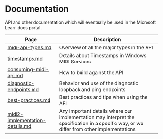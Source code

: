 # Documentation

API and other documentation which will eventually be used in the Microsoft Learn docs portal. 

| Page | Description |
| ------------- | --------------------- |
| [midi-api-types.md](midi-api-types.md) | Overview of all the major types in the API |
| [timestamps.md](timestamps.md) | Details about Timestamps in Windows MIDI Services |
| [consuming-midi-api.md](consuming-midi-api.md) | How to build against the API |
| [diagnostic-endpoints.md](diagnostic-endpoints.md) | Behavior and use of the diagnostic loopback and ping endpoints |
| [best-practices.md](best-practices-endpoints.md) | Best practices and tips when using the API |
| [midi2-implementation-details.md](midi2-implementation-details.md) | Any important details where our implementation may interpret the specification in a specific way, or we differ from other implementations |
